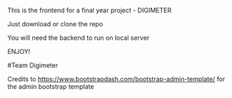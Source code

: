 This is the frontend for a final year project - DIGIMETER

Just download or clone the repo 

You will need the backend to run on local server

ENJOY!


#Team Digimeter

Credits to https://www.bootstrapdash.com/bootstrap-admin-template/ for the admin bootstrap template

